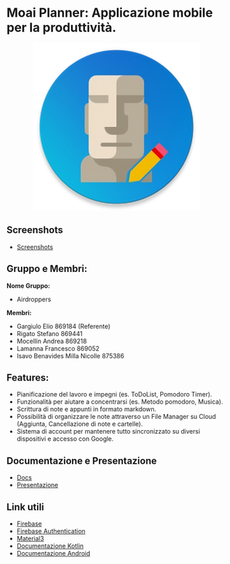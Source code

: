 # Moai Planner: Applicazione mobile per la produttività.
<p align="center">
  <img src="screenshots/01%20-%20app_icon.png">
</p>

## Screenshots

- [Screenshots](screenshots)



## Gruppo e Membri:
__Nome Gruppo:__ 
- Airdroppers

__Membri:__
- Gargiulo Elio 869184 (Referente)
- Rigato Stefano 869441
- Mocellin Andrea 869218
- Lamanna Francesco 869052
- Isavo Benavides Milla Nicolle 875386  

## Features:

- Pianificazione del lavoro e impegni (es. ToDoList, Pomodoro Timer).
- Funzionalità per aiutare a concentrarsi (es. Metodo pomodoro, Musica).
- Scrittura di note e appunti in formato markdown. 
- Possibilità di organizzare le note attraverso un File Manager su Cloud (Aggiunta, Cancellazione di note e cartelle).
- Sistema di account per mantenere tutto sincronizzato su diversi dispositivi e accesso con Google.

## Documentazione e Presentazione
- [Docs](Moai%20Planner%20-%20Documentazione%20-%20Gruppo%20Airdroppers.pdf)
- [Presentazione](Moai%20Planner%20-%20Presentazione%20-%20Gruppo%20Airdroppers.pdf)

## Link utili
- [Firebase](https://firebase.google.com/docs/reference/kotlin/packages?authuser=1)
- [Firebase Authentication](https://firebase.google.com/docs/auth/android/start?authuser=1#kotlin+ktx_2)
- [Material3](https://m3.material.io/)
- [Documentazione Kotlin](https://kotlinlang.org/docs/home.html)
- [Documentazione Android](https://developer.android.com/docs?hl=it)

